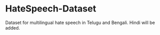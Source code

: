 # HateSpeech-Dataset
Dataset for multilingual hate speech in Telugu and Bengali. Hindi will be added.
